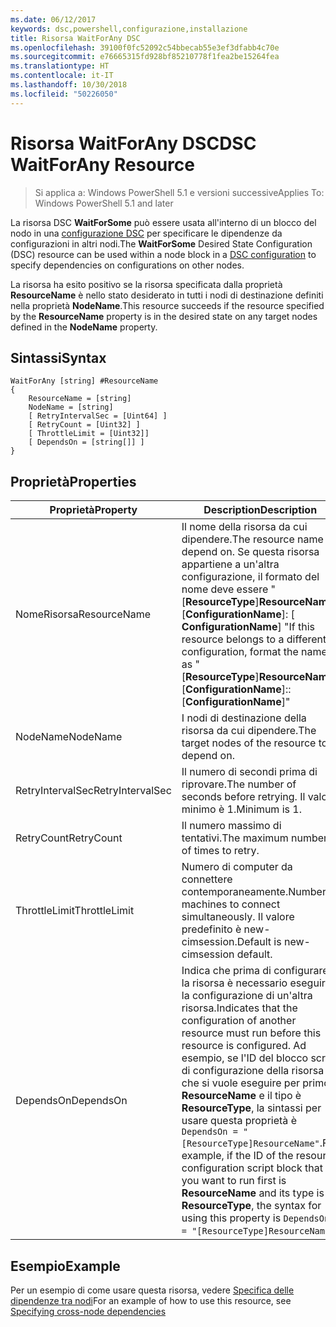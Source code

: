 ```yaml
---
ms.date: 06/12/2017
keywords: dsc,powershell,configurazione,installazione
title: Risorsa WaitForAny DSC
ms.openlocfilehash: 39100f0fc52092c54bbecab55e3ef3dfabb4c70e
ms.sourcegitcommit: e76665315fd928bf85210778f1fea2be15264fea
ms.translationtype: HT
ms.contentlocale: it-IT
ms.lasthandoff: 10/30/2018
ms.locfileid: "50226050"
---
```

# <a name="dsc-waitforany-resource"></a><span data-ttu-id="613d2-103">Risorsa WaitForAny DSC</span><span class="sxs-lookup"><span data-stu-id="613d2-103">DSC WaitForAny Resource</span></span>

> <span data-ttu-id="613d2-104">Si applica a: Windows PowerShell 5.1 e versioni successive</span><span class="sxs-lookup"><span data-stu-id="613d2-104">Applies To: Windows PowerShell 5.1 and later</span></span>

<span data-ttu-id="613d2-105">La risorsa DSC **WaitForSome** può essere usata all'interno di un blocco del nodo in una [configurazione DSC](configurations.md) per specificare le dipendenze da configurazioni in altri nodi.</span><span class="sxs-lookup"><span data-stu-id="613d2-105">The **WaitForSome** Desired State Configuration (DSC) resource can be used within a node block in a [DSC configuration](configurations.md) to specify dependencies on configurations on other nodes.</span></span>

<span data-ttu-id="613d2-106">La risorsa ha esito positivo se la risorsa specificata dalla proprietà **ResourceName** è nello stato desiderato in tutti i nodi di destinazione definiti nella proprietà **NodeName**.</span><span class="sxs-lookup"><span data-stu-id="613d2-106">This resource succeeds if the resource specified by the **ResourceName** property is in the desired state on any target nodes defined in the **NodeName** property.</span></span>


## <a name="syntax"></a><span data-ttu-id="613d2-107">Sintassi</span><span class="sxs-lookup"><span data-stu-id="613d2-107">Syntax</span></span>

```
WaitForAny [string] #ResourceName
{
    ResourceName = [string]
    NodeName = [string]
    [ RetryIntervalSec = [Uint64] ]
    [ RetryCount = [Uint32] ]
    [ ThrottleLimit = [Uint32]]
    [ DependsOn = [string[]] ]
}
```

## <a name="properties"></a><span data-ttu-id="613d2-108">Proprietà</span><span class="sxs-lookup"><span data-stu-id="613d2-108">Properties</span></span>

|  <span data-ttu-id="613d2-109">Proprietà</span><span class="sxs-lookup"><span data-stu-id="613d2-109">Property</span></span>  |  <span data-ttu-id="613d2-110">Description</span><span class="sxs-lookup"><span data-stu-id="613d2-110">Description</span></span>   |
|---|---|
| <span data-ttu-id="613d2-111">NomeRisorsa</span><span class="sxs-lookup"><span data-stu-id="613d2-111">ResourceName</span></span>| <span data-ttu-id="613d2-112">Il nome della risorsa da cui dipendere.</span><span class="sxs-lookup"><span data-stu-id="613d2-112">The resource name to depend on.</span></span> <span data-ttu-id="613d2-113">Se questa risorsa appartiene a un'altra configurazione, il formato del nome deve essere "[__ResourceType__]__ResourceName__:: [__ConfigurationName__]: [ __ConfigurationName__] "</span><span class="sxs-lookup"><span data-stu-id="613d2-113">If this resource belongs to a different configuration, format the name as "[__ResourceType__]__ResourceName__::[__ConfigurationName__]::[__ConfigurationName__]"</span></span>|
| <span data-ttu-id="613d2-114">NodeName</span><span class="sxs-lookup"><span data-stu-id="613d2-114">NodeName</span></span>| <span data-ttu-id="613d2-115">I nodi di destinazione della risorsa da cui dipendere.</span><span class="sxs-lookup"><span data-stu-id="613d2-115">The target nodes of the resource to depend on.</span></span>|
| <span data-ttu-id="613d2-116">RetryIntervalSec</span><span class="sxs-lookup"><span data-stu-id="613d2-116">RetryIntervalSec</span></span>| <span data-ttu-id="613d2-117">Il numero di secondi prima di riprovare.</span><span class="sxs-lookup"><span data-stu-id="613d2-117">The number of seconds before retrying.</span></span> <span data-ttu-id="613d2-118">Il valore minimo è 1.</span><span class="sxs-lookup"><span data-stu-id="613d2-118">Minimum is 1.</span></span>|
| <span data-ttu-id="613d2-119">RetryCount</span><span class="sxs-lookup"><span data-stu-id="613d2-119">RetryCount</span></span>| <span data-ttu-id="613d2-120">Il numero massimo di tentativi.</span><span class="sxs-lookup"><span data-stu-id="613d2-120">The maximum number of times to retry.</span></span>|
| <span data-ttu-id="613d2-121">ThrottleLimit</span><span class="sxs-lookup"><span data-stu-id="613d2-121">ThrottleLimit</span></span>| <span data-ttu-id="613d2-122">Numero di computer da connettere contemporaneamente.</span><span class="sxs-lookup"><span data-stu-id="613d2-122">Number of machines to connect simultaneously.</span></span> <span data-ttu-id="613d2-123">Il valore predefinito è new-cimsession.</span><span class="sxs-lookup"><span data-stu-id="613d2-123">Default is new-cimsession default.</span></span>|
| <span data-ttu-id="613d2-124">DependsOn</span><span class="sxs-lookup"><span data-stu-id="613d2-124">DependsOn</span></span> | <span data-ttu-id="613d2-125">Indica che prima di configurare la risorsa è necessario eseguire la configurazione di un'altra risorsa.</span><span class="sxs-lookup"><span data-stu-id="613d2-125">Indicates that the configuration of another resource must run before this resource is configured.</span></span> <span data-ttu-id="613d2-126">Ad esempio, se l'ID del blocco script di configurazione della risorsa che si vuole eseguire per primo è __ResourceName__ e il tipo è __ResourceType__, la sintassi per usare questa proprietà è `DependsOn = "[ResourceType]ResourceName"`.</span><span class="sxs-lookup"><span data-stu-id="613d2-126">For example, if the ID of the resource configuration script block that you want to run first is __ResourceName__ and its type is __ResourceType__, the syntax for using this property is `DependsOn = "[ResourceType]ResourceName"`.</span></span>|


## <a name="example"></a><span data-ttu-id="613d2-127">Esempio</span><span class="sxs-lookup"><span data-stu-id="613d2-127">Example</span></span>

<span data-ttu-id="613d2-128">Per un esempio di come usare questa risorsa, vedere [Specifica delle dipendenze tra nodi](crossNodeDependencies.md)</span><span class="sxs-lookup"><span data-stu-id="613d2-128">For an example of how to use this resource, see [Specifying cross-node dependencies](crossNodeDependencies.md)</span></span>